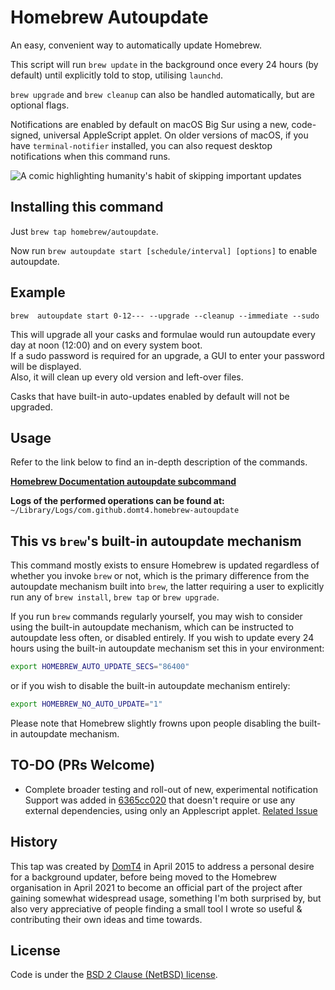 # Homebrew Autoupdate

An easy, convenient way to automatically update Homebrew.

This script will run `brew update` in the background once every 24 hours (by
default) until explicitly told to stop, utilising `launchd`.

`brew upgrade` and `brew cleanup` can also be handled automatically, but
are optional flags.

Notifications are enabled by default on macOS Big Sur using a new,
code-signed, universal AppleScript applet. On older versions of macOS, if you
have `terminal-notifier` installed, you can also request desktop notifications
when this command runs.

![A comic highlighting humanity's habit of skipping important updates](https://imgs.xkcd.com/comics/update.png)

## Installing this command

Just `brew tap homebrew/autoupdate`.

Now run `brew autoupdate start [schedule/interval] [options]` to enable autoupdate.

## Example

`brew  autoupdate start 0-12--- --upgrade --cleanup --immediate --sudo`

This will upgrade all your casks and formulae would run autoupdate every day at noon (12:00) and on every system boot. <br>
If a sudo password is required for an upgrade, a GUI to enter your password will be displayed. <br>
Also, it will clean up every old version and left-over files.

Casks that have built-in auto-updates enabled by default will not be upgraded.

## Usage

Refer to the link below to find an in-depth description of the commands.

**[Homebrew Documentation autoupdate subcommand](https://docs.brew.sh/Manpage#autoupdate-subcommand-interval-options)**

**Logs of the performed operations can be found at:** `~/Library/Logs/com.github.domt4.homebrew-autoupdate`

## This vs `brew`'s built-in autoupdate mechanism

This command mostly exists to ensure Homebrew is updated regardless of whether
you invoke `brew` or not, which is the primary difference from the autoupdate
mechanism built into `brew`, the latter requiring a user to explicitly run
any of `brew install`, `brew tap` or `brew upgrade`.

If you run `brew` commands regularly yourself, you may wish to consider using
the built-in autoupdate mechanism, which can be instructed to autoupdate less
often, or disabled entirely. If you wish to update every 24 hours using the
built-in autoupdate mechanism set this in your environment:

```bash
export HOMEBREW_AUTO_UPDATE_SECS="86400"
```

or if you wish to disable the built-in autoupdate mechanism entirely:

```bash
export HOMEBREW_NO_AUTO_UPDATE="1"
```

Please note that Homebrew slightly frowns upon people disabling the built-in
autoupdate mechanism.

## TO-DO (PRs Welcome)

* Complete broader testing and roll-out of new, experimental notification
Support was added in [6365cc020](https://github.com/Homebrew/homebrew-autoupdate/commit/6365cc020)
that doesn't require or use any external dependencies, using only an Applescript
applet.
[Related Issue](https://github.com/Homebrew/homebrew-autoupdate/issues/25)

## History

This tap was created by [DomT4](https://github.com/DomT4) in April 2015 to
address a personal desire for a background updater, before being moved to
the Homebrew organisation in April 2021 to become an official part of the
project after gaining somewhat widespread usage, something I'm both surprised
by, but also very appreciative of people finding a small tool I wrote so
useful & contributing their own ideas and time towards.

## License

Code is under the [BSD 2 Clause (NetBSD) license](https://github.com/DomT4/homebrew-autoupdate/blob/master/LICENSE.txt).
